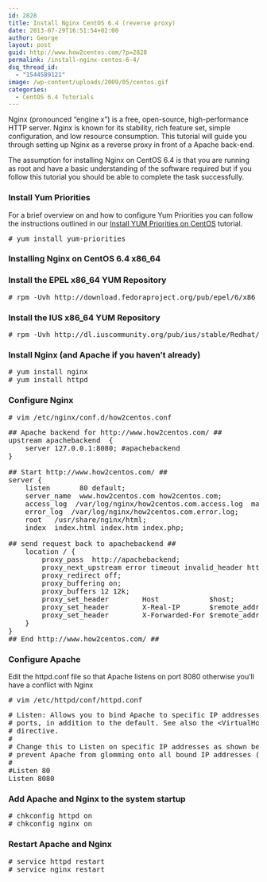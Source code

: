 ```yaml
---
id: 2828
title: Install Nginx CentOS 6.4 (reverse proxy)
date: 2013-07-29T16:51:54+02:00
author: George
layout: post
guid: http://www.how2centos.com/?p=2828
permalink: /install-nginx-centos-6-4/
dsq_thread_id:
  - "1544589121"
image: /wp-content/uploads/2009/05/centos.gif
categories:
  - CentOS 6.4 Tutorials
---
```

Nginx (pronounced &#8220;engine x&#8221;) is a free, open-source, high-performance HTTP server. Nginx is known for its stability, rich feature set, simple configuration, and low resource consumption. This tutorial will guide you through setting up Nginx as a reverse proxy in front of a Apache back-end.

The assumption for installing Nginx on CentOS 6.4 is that you are running as root and have a basic understanding of the software required but if you follow this tutorial you should be able to complete the task successfully.  
<!--more-->

### Install Yum Priorities

For a brief overview on and how to configure Yum Priorities you can follow the instructions outlined in our <a href="http://www.how2centos.com/install-yum-priorities-centos/" target="_blank">Install YUM Priorities on CentOS</a> tutorial.

<pre class="toolbar:2 nums:false nums-toggle:false theme:github font:droid-sans-mono whitespace-before:1 whitespace-after:1 lang:default decode:true " ># yum install yum-priorities</pre>

### Installing Nginx on CentOS 6.4 x86_64

### Install the EPEL x86_64 YUM Repository

<pre class="toolbar:2 nums:false nums-toggle:false theme:github font:droid-sans-mono whitespace-before:1 whitespace-after:1 lang:default decode:true " ># rpm -Uvh http://download.fedoraproject.org/pub/epel/6/x86_64/epel-release-6-8.noarch.rpm</pre>

### Install the IUS x86_64 YUM Repository

<pre class="toolbar:2 nums:false nums-toggle:false theme:github font:droid-sans-mono whitespace-before:1 whitespace-after:1 lang:default decode:true " ># rpm -Uvh http://dl.iuscommunity.org/pub/ius/stable/Redhat/6/x86_64/ius-release-1.0-10.ius.el6.noarch.rpm</pre>

### Install Nginx (and Apache if you haven&#8217;t already)

<pre class="toolbar:2 nums:false nums-toggle:false theme:github font:droid-sans-mono whitespace-before:1 whitespace-after:1 lang:default decode:true " ># yum install nginx
# yum install httpd
</pre>

### Configure Nginx

<pre class="toolbar:2 nums:false nums-toggle:false theme:github font:droid-sans-mono whitespace-before:1 whitespace-after:1 lang:default decode:true " ># vim /etc/nginx/conf.d/how2centos.conf 
</pre>

<pre class="theme:github font:droid-sans-mono lang:vim decode:true" >## Apache backend for http://www.how2centos.com/ ##
upstream apachebackend  {
    server 127.0.0.1:8080; #apachebackend
}

## Start http://www.how2centos.com/ ##
server {
    listen       80 default;
    server_name  www.how2centos.com how2centos.com;
    access_log  /var/log/nginx/how2centos.com.access.log  main;
    error_log  /var/log/nginx/how2centos.com.error.log;
    root   /usr/share/nginx/html;
    index  index.html index.htm index.php;

## send request back to apachebackend ##
    location / {
        proxy_pass  http://apachebackend;
        proxy_next_upstream error timeout invalid_header http_500 http_502 http_503 http_504;
        proxy_redirect off;
        proxy_buffering on;
        proxy_buffers 12 12k;
        proxy_set_header        Host            $host;
        proxy_set_header        X-Real-IP       $remote_addr;
        proxy_set_header        X-Forwarded-For $remote_addr;
    }
}
## End http://www.how2centos.com/ ##
</pre>

### Configure Apache

Edit the httpd.conf file so that Apache listens on port 8080 otherwise you&#8217;ll have a conflict with Nginx

<pre class="toolbar:2 nums:false nums-toggle:false theme:github font:droid-sans-mono whitespace-before:1 whitespace-after:1 lang:default decode:true " ># vim /etc/httpd/conf/httpd.conf
</pre>

<pre class="theme:github font:droid-sans-mono lang:vim decode:true" ># Listen: Allows you to bind Apache to specific IP addresses and/or
# ports, in addition to the default. See also the &lt;VirtualHost&gt;
# directive.
#
# Change this to Listen on specific IP addresses as shown below to
# prevent Apache from glomming onto all bound IP addresses (0.0.0.0)
#
#Listen 80
Listen 8080
</pre>

### Add Apache and Nginx to the system startup

<pre class="toolbar:2 nums:false nums-toggle:false theme:github font:droid-sans-mono whitespace-before:1 whitespace-after:1 lang:default decode:true " ># chkconfig httpd on
# chkconfig nginx on
</pre>

### Restart Apache and Nginx

<pre class="toolbar:2 nums:false nums-toggle:false theme:github font:droid-sans-mono whitespace-before:1 whitespace-after:1 lang:default decode:true " ># service httpd restart
# service nginx restart
</pre>